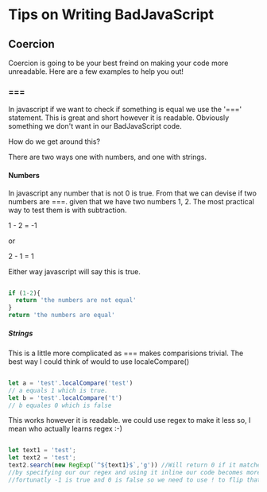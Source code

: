 # Tips on Writing BadJavaScript

## Coercion

Coercion is going to be your best freind on making your code more unreadable. Here are a few examples to help you out!

### ===

In javascript if we want to check if something is equal we use the '===' statement. This is great and short however it is readable. Obviously something we don't want in our BadJavaScript code.

How do we get around this?

There are two ways one with numbers, and one with strings.

#### Numbers

In javascript any number that is not 0 is true. From that we can devise if two numbers are ===. given that we have two numbers 1, 2. The most practical way to test them is with subtraction.

1 - 2 = -1 

or 

2 - 1 = 1

Either way javascript will say this is true. 

```JavaScript

if (1-2){
  return 'the numbers are not equal'
}
return 'the numbers are equal'

```

##### Strings

This is a little more complicated as === makes comparisions trivial. The best way I could think of would to use localeCompare()

```JavaScript

let a = 'test'.localCompare('test')
// a equals 1 which is true.
let b = 'test'.localCompare('t')
// b equales 0 which is false

```

This works however it is readable. we could use regex to make it less so, I mean who actually learns regex :-)

```JavaScript

let text1 = 'test';
let text2 = 'test';
text2.search(new RegExp(`^${text1}$`,'g')) //Will return 0 if it matches and -1 if there are no matches
//by specifying our our regex and using it inline our code becomes more complicated and less readable.
//fortunatly -1 is true and 0 is false so we need to use ! to flip that.

```


